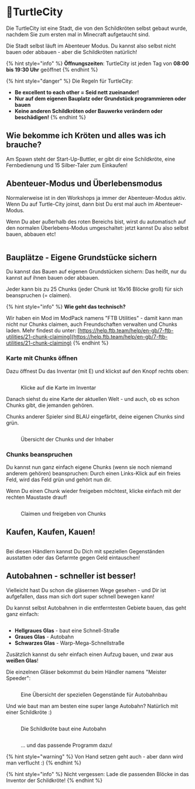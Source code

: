 # 🐢TurtleCity

Die TurtleCity ist eine Stadt, die von den Schildkröten selbst gebaut wurde, nachdem Sie zum ersten mal in Minecraft aufgetaucht sind.

Die Stadt selbst läuft im Abenteuer Modus. Du kannst also selbst nicht bauen oder abbauen - aber die Schildkröten natürlich!

{% hint style="info" %}
**Öffnungszeiten**: TurtleCity ist jeden Tag von **08:00 bis 19:30 Uhr** geöffnet
{% endhint %}

{% hint style="danger" %}
Die Regeln für TurtleCity:

* **Be excellent to each other = Seid nett zueinander!**
* **Nur auf dem eigenen Bauplatz oder Grundstück programmieren oder bauen**
* **Keine anderen Schildkröten oder Bauwerke verändern oder beschädigen!**
{% endhint %}

## Wie bekomme ich Kröten und alles was ich brauche?

Am Spawn steht der Start-Up-Buttler, er gibt dir eine Schildkröte, eine Fernbedienung und 15 Silber-Taler zum Einkaufen!

## Abenteuer-Modus und Überlebensmodus

Normalerweise ist in den Workshops ja immer der Abenteuer-Modus aktiv. Wenn Du auf Turtle-City joinst, dann bist Du erst mal auch im Abenteuer-Modus.

Wenn Du aber außerhalb des roten Bereichs bist, wirst du automatisch auf den normalen Überlebens-Modus umgeschaltet: jetzt kannst Du also selbst bauen, abbauen etc!

<figure><img src="../.gitbook/assets/TurtleCity-GameModus.png" alt=""><figcaption></figcaption></figure>

## Bauplätze - Eigene Grundstücke sichern

Du kannst das Bauen auf eigenen Grundstücken sichern: Das heißt, nur du kannst auf ihnen bauen oder abbauen.

Jeder kann bis zu 25 Chunks (jeder Chunk ist 16x16 Blöcke groß) für sich beanspruchen (= claimen).

{% hint style="info" %}
**Wie geht das technisch?**

Wir haben ein Mod im ModPack namens "FTB Utilities" - damit kann man nicht nur Chunks claimen, auch Freundschaften verwalten und Chunks laden. Mehr findest du unter: [https://help.ftb.team/help/en-gb/7-ftb-utilities/21-chunk-claiming](https://help.ftb.team/help/en-gb/7-ftb-utilities/21-chunk-claiming)
{% endhint %}

### Karte mit Chunks öffnen

Dazu öffnest Du das Inventar (mit E) und klickst auf den Knopf rechts oben:

<figure><img src="../.gitbook/assets/TurtleCity-Chunks1.png" alt=""><figcaption><p>Klicke auf die Karte im Inventar</p></figcaption></figure>

Danach siehst du eine Karte der aktuellen Welt - und auch, ob es schon Chunks gibt, die jemanden gehören.

Chunks anderer Spieler sind BLAU eingefärbt, deine eigenen Chunks sind grün.

<figure><img src="../.gitbook/assets/TurtleCity-Chunks2.png" alt=""><figcaption><p>Übersicht der Chunks und der Inhaber</p></figcaption></figure>

### Chunks beanspruchen

Du kannst nun ganz einfach eigene Chunks (wenn sie noch niemand anderem gehören) beanspruchen: Durch einen Links-Klick auf ein freies Feld, wird das Feld grün und gehört nun dir.

Wenn Du einen Chunk wieder freigeben möchtest, klicke einfach mit der rechten Maustaste drauf!

<figure><img src="../.gitbook/assets/TurtleCity-Chunks4.png" alt=""><figcaption><p>Claimen und freigeben von Chunks</p></figcaption></figure>



## Kaufen, Kaufen, Kauen!

<figure><img src="../.gitbook/assets/TurtleCity-Haendler.png" alt=""><figcaption></figcaption></figure>

Bei diesen Händlern kannst Du Dich mit speziellen Gegenständen ausstatten oder das Gefarmte gegen Geld eintauschen!

## Autobahnen - schneller ist besser!

Vielleicht hast Du schon die gläsernen Wege gesehen - und Dir ist aufgefallen, dass man sich dort super schnell bewegen kann!

Du kannst selbst Autobahnen in die entferntesten Gebiete bauen, das geht ganz einfach:

<figure><img src="../.gitbook/assets/TutrleCity-Schnellstrasse.png" alt=""><figcaption></figcaption></figure>

* **Hellgraues Glas** - baut eine Schnell-Straße
* **Graues Glas** - Autobahn
* **Schwarzes Glas** - Warp-Mega-Schnellstraße

Zusätzlich kannst du sehr einfach einen Aufzug bauen, und zwar aus **weißen Glas**!

Die einzelnen Gläser bekommst du beim Händler namens "Meister Speeder":

<figure><img src="../.gitbook/assets/TurtleCity-Autobahn-Haendler (2).png" alt=""><figcaption><p>Eine Übersicht der speziellen Gegenstände für Autobahnbau</p></figcaption></figure>

&#x20;Und wie baut man am besten eine super lange Autobahn? Natürlich mit einer Schildkröte :)

<figure><img src="../.gitbook/assets/TurtleCity-Autobahn-Bau (1).png" alt=""><figcaption><p>Die Schildkröte baut eine Autobahn</p></figcaption></figure>

<figure><img src="../.gitbook/assets/TutrleCity-AutobahnProgramm.png" alt=""><figcaption><p>... und das passende Programm dazu!</p></figcaption></figure>

{% hint style="warning" %}
Von Hand setzen geht auch - aber dann wird man verflucht :)
{% endhint %}

{% hint style="info" %}
Nicht vergessen: Lade die passenden Blöcke in das Inventor der Schildkröte!
{% endhint %}
